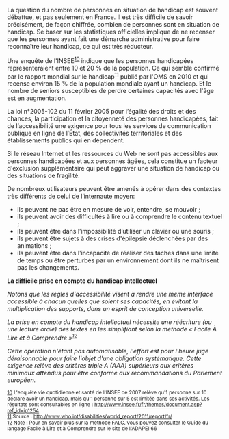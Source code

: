 La question du nombre de personnes en situation de handicap est souvent débattue, et pas seulement en France. Il est très difficile de savoir précisément, de façon chiffrée, combien de personnes sont en situation de handicap. Se baser sur les statistiques officielles implique de ne recenser que les personnes ayant fait une démarche administrative pour faire reconnaître leur handicap, ce qui est très réducteur.

Une enquête de l'INSEE<sup id="body-ftn10">[10](#ftn10)</sup> indique que les personnes handicapées représenteraient entre 10 et 20 % de la population. Ce qui semble confirmé par le rapport mondial sur le handicap<sup id="body-ftn11">[11](#ftn11)</sup> publié par l'OMS en 2010 et qui recense environ 15 % de la population mondiale ayant un handicap. Et le nombre de seniors susceptibles de perdre certaines capacités avec l'âge est en augmentation.

La loi n°2005-102 du 11 février 2005 pour l’égalité des droits et des chances, la participation et la citoyenneté des personnes handicapées, fait de l’accessibilité une exigence pour tous les services de communication publique en ligne de l’État, des collectivités territoriales et des établissements publics qui en dépendent.

Si le réseau Internet et les ressources du Web ne sont pas accessibles aux personnes handicapées et aux personnes âgées, cela constitue un facteur d'exclusion supplémentaire qui peut aggraver une situation de handicap ou des situations de fragilité.

De nombreux utilisateurs peuvent être amenés à opérer dans des contextes très différents de celui de l’internaute moyen:
+ ils peuvent ne pas être en mesure de voir, entendre, se mouvoir ;
+ ils peuvent avoir des difficultés à lire ou à comprendre le contenu textuel ;
+ ils peuvent être dans l’impossibilité d’utiliser un clavier ou une souris ;
+ ils peuvent être sujets à des crises d'épilepsie déclenchées par des animations ;
+ ils peuvent être dans l'incapacité de réaliser des tâches dans une limite de temps ou être perturbés par un environnement dont ils ne maîtrisent pas les changements.

**La difficile prise en compte du handicap intellectuel**

*Notons que les règles d'accessibilité visent à rendre une même interface accessible à chacun quelles que soient ses capacités, en évitant la multiplication des supports, dans un esprit de conception universelle.*

*La prise en compte du handicap intellectuel nécessite une réécriture (ou une lecture orale) des textes en les simplifiant selon la méthode « Facile À Lire et à Comprendre »<sup id="body-ftn12">[12](#ftn12)</sup>*

*Cette opération n'étant pas automatisable, l'effort est pour l'heure jugé déraisonnable pour faire l'objet d'une obligation systématique. Cette exigence relève des critères triple A (AAA) supérieurs aux critères minimaux attendus pour être conforme aux recommandations du Parlement européen.*

<sub id="ftn10">[10](#body-ftn10) L'enquête vie quotidienne et santé de l'INSEE de 2007 relève qu'1 personne sur 10 déclare avoir un handicap, mais qu'1 personne sur 5 est limitée dans ses activités. Les résultats sont consultables en ligne : http://www.insee.fr/fr/themes/document.asp?ref_id=ip1254</sub>  
<sub id="ftn11">[11](#body-ftn11) Source : http://www.who.int/disabilities/world_report/2011/report/fr/</sub>  
<sub id="ftn12">[12](#body-ftn12) Note : Pour en savoir plus sur la méthode FALC, vous pouvez consulter le Guide du langage Facile à Lire et à Comprendre sur le site de l'ADAPEI 66</sub>

